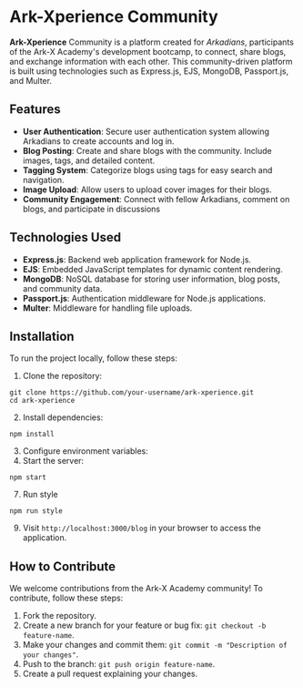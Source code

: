 # Ark-Xperience Community

**Ark-Xperience** Community is a platform created for *Arkadians*, participants of the Ark-X Academy's development bootcamp, to connect, share blogs, and exchange information with each other. This community-driven platform is built using technologies such as Express.js, EJS, MongoDB, Passport.js, and Multer.

## Features

* **User Authentication**: Secure user authentication system allowing Arkadians to create accounts and log in.
* **Blog Posting**: Create and share blogs with the community. Include images, tags, and detailed content.
* **Tagging System**: Categorize blogs using tags for easy search and navigation.
* **Image Upload**: Allow users to upload cover images for their blogs.
* **Community Engagement**: Connect with fellow Arkadians, comment on blogs, and participate in discussions
  
## Technologies Used
* **Express.js**: Backend web application framework for Node.js.
* **EJS**: Embedded JavaScript templates for dynamic content rendering.
* **MongoDB**: NoSQL database for storing user information, blog posts, and community data.
* **Passport.js**: Authentication middleware for Node.js applications.
* **Multer**: Middleware for handling file uploads.

## Installation
To run the project locally, follow these steps:

1. Clone the repository:

```
git clone https://github.com/your-username/ark-xperience.git
cd ark-xperience

```
2. Install dependencies:

```
npm install
```

3. Configure environment variables:
5. Start the server:
```
npm start

```
7. Run style
```
npm run style

```
9. Visit `http://localhost:3000/blog` in your browser to access the application.

## How to Contribute
We welcome contributions from the Ark-X Academy community! To contribute, follow these steps:

1. Fork the repository.
2. Create a new branch for your feature or bug fix: `git checkout -b feature-name`.
3. Make your changes and commit them: `git commit -m "Description of your changes"`.
4. Push to the branch: `git push origin feature-name`.
5. Create a pull request explaining your changes.
